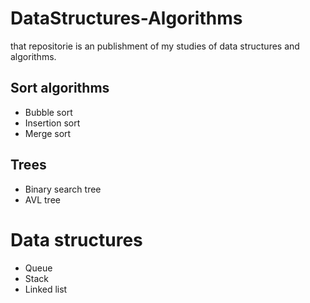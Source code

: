 # DataStructures-Algorithms
that repositorie is an publishment of my studies of data structures and algorithms.
## Sort algorithms
- Bubble sort
- Insertion sort
- Merge sort
## Trees
- Binary search tree 
- AVL tree
# Data structures
- Queue
- Stack
- Linked list

